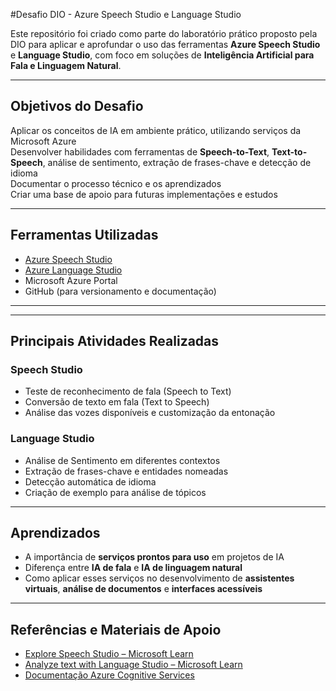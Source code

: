 #Desafio DIO - Azure Speech Studio e Language Studio

Este repositório foi criado como parte do laboratório prático proposto pela DIO para aplicar e aprofundar o uso das ferramentas **Azure Speech Studio** e **Language Studio**, com foco em soluções de **Inteligência Artificial para Fala e Linguagem Natural**.

---

## Objetivos do Desafio

Aplicar os conceitos de IA em ambiente prático, utilizando serviços da Microsoft Azure  
Desenvolver habilidades com ferramentas de **Speech-to-Text**, **Text-to-Speech**, análise de sentimento, extração de frases-chave e detecção de idioma  
Documentar o processo técnico e os aprendizados  
Criar uma base de apoio para futuras implementações e estudos

---

## Ferramentas Utilizadas

- [Azure Speech Studio](https://speech.microsoft.com/)
- [Azure Language Studio](https://language.cognitive.azure.com/)
- Microsoft Azure Portal
- GitHub (para versionamento e documentação)

---

---

## Principais Atividades Realizadas

### Speech Studio
- Teste de reconhecimento de fala (Speech to Text)
- Conversão de texto em fala (Text to Speech)
- Análise das vozes disponíveis e customização da entonação

### Language Studio
- Análise de Sentimento em diferentes contextos
- Extração de frases-chave e entidades nomeadas
- Detecção automática de idioma
- Criação de exemplo para análise de tópicos

---

## Aprendizados

- A importância de **serviços prontos para uso** em projetos de IA
- Diferença entre **IA de fala** e **IA de linguagem natural**
- Como aplicar esses serviços no desenvolvimento de **assistentes virtuais**, **análise de documentos** e **interfaces acessíveis**

---

## Referências e Materiais de Apoio

- [Explore Speech Studio – Microsoft Learn](https://learn.microsoft.com/en-us/training/modules/explore-speech-studio/)
- [Analyze text with Language Studio – Microsoft Learn](https://learn.microsoft.com/en-us/training/modules/analyze-text-with-language-studio/)
- [Documentação Azure Cognitive Services](https://learn.microsoft.com/pt-br/azure/cognitive-services/)
